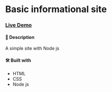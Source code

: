 # Basic informational site

### [Live Demo]()

#### 📝 Description

A simple site with Node js

#### 🛠️ Built with

-   HTML
-   CSS
-   Node js